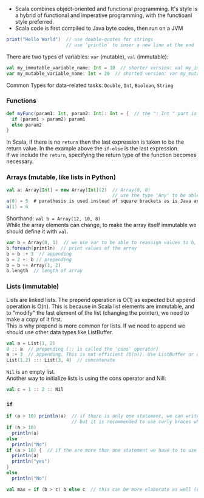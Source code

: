 - Scala combines object-oriented and functional programming. It's style is a hybrid of functional and imperative programming, with the functioanl style preferred.
- Scala code is first compiled to Java byte codes, then run on a JVM

```scala
print("Hello World")  // use double-quotes for strings
                      // use 'println` to inser a new line at the end
```
There are two types of variables: `var` (mutable), `val` (immutable):
```scala
val my_immutable_variable_name: Int = 10  // shorter version: val my_immutable_variable_name = 10
var my_mutable_variable_name: Int = 20  // shorted version: var my_mutable_variable_name = 20
```

Common Types for data-related tasks: `Double`, `Int`, `Boolean`, `String`

### Functions
```scala
def myFunc(param1: Int, param2: Int): Int = {  // the ": Int " part is not necessary
  if (param1 > param2) param1
  else param2
}
```
In Scala, if there is no `return` then the last expression is taken to be the return value. In the example above the `if-else` is the last expression.  
If we include the `return`, specifying the return type of the function becomes necessary.

### Arrays (mutable, like lists in Python)
```scala
val a: Array[Int] = new Array[Int](2)  // Array(0, 0) 
                                       // use the type 'Any' to be able to use elements of mixed types in the array
a(0) = 5  # parathesis is used instead of square brackets as is Java and Python
a(1) = 6
```
Shorthand: `val b = Array(12, 10, 8)`  
While the array elements can change, to make the array itself immutable we should define it with `val`.

```scala
var b = Array(0, 1)  // we use var to be able to reassign values to b, but Scala suggests using val and creating new variables instead of re-assigning.
b.foreach(println)  // print values of the array
b = b :+ 3  // appending
b = 2 +: b // prepending
b = b ++ Array(1, 2) 
b.length  // length of array
```

### Lists (immutable)
Lists are linked lists. The prepend operation is O(1) as expected but append operation is O(n). This is because in Scala list elements are immutable, and to "modify" the last element of the list (changing the pointer), we need to make a copy of it first.  
This is why prepend is more common for lists. If we need to append we should use other data types like ListBuffer.
```scala
val a = List(1, 2)
0 :: a  // prepending (:: is called the 'cons' operator)
a :+ 3  // appending. This is not efficient (O(n)). Use ListBuffer or other alternatives
List(1,2) ::: List(3, 4)  // concatenate
```
`Nil` is an empty list.  
Another way to initialize lists is using the cons operator and Nill:
```scala
val c = 1 :: 2 :: Nil
```
### `if`
```scala
if (a > 10) println(a)  // if there is only one statement, we can write it in one line
                        // but it is recommended to use curly braces when there is no "else" statement
if (a > 10)
  println(a)
else
  println("No")
if (a > 10) {  // if the are more than one statement we have to to use curly braces
  println(a)
  println("yes")
}
else
  println("No")

val max = if (b > c) b else c  // this can be more elaborate as well (e.x. if-else if-else)
```

